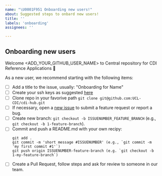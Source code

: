 ```yaml
---
name: "\U0001F951 Onboarding new users!" 
about: Suggested steps to onbard new users!
title: ''
labels: 'onboarding'
assignees: ''

---
```


## Onboarding new users
<!--Add a welcome message tagging github username -->
Welcome <ADD_YOUR_GITHUB_USER_NAME> to Central repository for CDI Reference Applications :tada:

As a new user, we recommend starting with the following items:  
* [ ] Add a title to the issue, usually: "Onboarding for Name"
* [ ] Create your ssh keys as suggested [here](https://docs.github.com/en/authentication/connecting-to-github-with-ssh/generating-a-new-ssh-key-and-adding-it-to-the-ssh-agent)
* [ ] Clone repo in your favorive path `git clone git@github.com:UCL-CDI/cdi-hub.git`
* [ ] If necessary, open a [new issue](https://github.com/UCL-CDI/cdi-hub/issues/new/choose) to submit a feature request or report a bug.  
* [ ] Create new branch: `git checkout -b ISSUENUMBER_FEATURE_BRANCH` (e.g., `git checkout -b 1-feature-branch`).  
* [ ] Commit and push a README.md with your own recipy:   
    ```
    git add .
    git commit -m 'short message #ISSUENUMBER' (e.g., `git commit -m 'my first commit #1'`)
    git push origin ISSUENUMBER-feature-branch (e.g. `git checkout -b 1-my-feature-branch`)
    ```
* [ ] Create a Pull Request, follow steps and ask for review to someone in our team.
